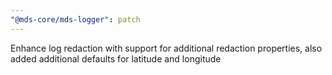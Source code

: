 ```yaml
---
"@mds-core/mds-logger": patch
---
```


Enhance log redaction with support for additional redaction properties, also added additional defaults for latitude and longitude
